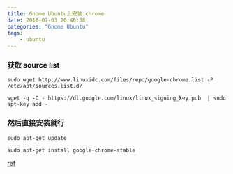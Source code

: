 ```yaml
---
title: Gnome Ubuntu上安装 chrome
date: 2018-07-03 20:46:38
categories: "Gnome Ubuntu"
tags: 
    - ubuntu
---
```


### 获取 source list
```
sudo wget http://www.linuxidc.com/files/repo/google-chrome.list -P /etc/apt/sources.list.d/

wget -q -O - https://dl.google.com/linux/linux_signing_key.pub  | sudo apt-key add -

```
### 然后直接安装就行
```
sudo apt-get update

sudo apt-get install google-chrome-stable

```

[ref](https://blog.csdn.net/qq551551/article/details/78885704)
